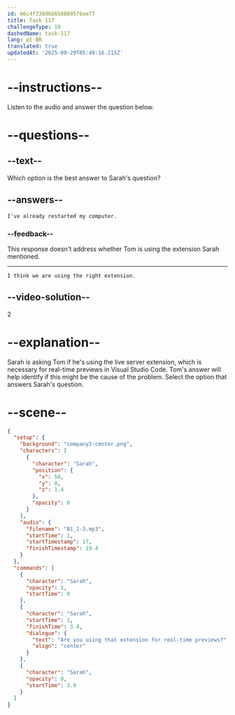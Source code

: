 ```yaml
---
id: 66c4f338d6b658809576ae77
title: Task 117
challengeType: 19
dashedName: task-117
lang: pt-BR
translated: true
updatedAt: '2025-09-29T05:49:16.215Z'
---
```


<!-- Audio Reference:
Sarah: Are you using that extension for real-time previews? -->

<!-- SPEAKING -->

# --instructions--

Listen to the audio and answer the question below.

# --questions--

## --text--

Which option is the best answer to Sarah's question?

## --answers--

`I've already restarted my computer.`

### --feedback--

This response doesn't address whether Tom is using the extension Sarah mentioned.

---

`I think we are using the right extension.`
  
## --video-solution--

2

# --explanation--

Sarah is asking Tom if he's using the live server extension, which is necessary for real-time previews in Visual Studio Code. Tom's answer will help identify if this might be the cause of the problem. Select the option that answers Sarah's question.

# --scene--

```json
{
  "setup": {
    "background": "company2-center.png",
    "characters": [
      {
        "character": "Sarah",
        "position": {
          "x": 50,
          "y": 0,
          "z": 1.4
        },
        "opacity": 0
      }
    ],
    "audio": {
      "filename": "B1_1-3.mp3",
      "startTime": 1,
      "startTimestamp": 17,
      "finishTimestamp": 19.4
    }
  },
  "commands": [
    {
      "character": "Sarah",
      "opacity": 1,
      "startTime": 0
    },
    {
      "character": "Sarah",
      "startTime": 1,
      "finishTime": 3.4,
      "dialogue": {
        "text": "Are you using that extension for real-time previews?",
        "align": "center"
      }
    },
    {
      "character": "Sarah",
      "opacity": 0,
      "startTime": 3.9
    }
  ]
}
```
